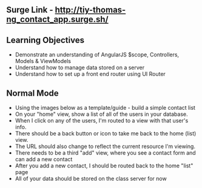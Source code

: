 
## Surge Link - http://tiy-thomas-ng_contact_app.surge.sh/

## Learning Objectives

- Demonstrate an understanding of AngularJS $scope, Controllers, Models & ViewModels
- Understand how to manage data stored on a server
- Understand how to set up a front end router using UI Router

## Normal Mode

- Using the images below as a template/guide - build a simple contact list
- On your "home" view, show a list of all of the users in your database.
- When I click on any of the users, I'm routed to a view with that user's info.
- There should be a back button or icon to take me back to the home (list) view.
- The URL should also change to reflect the current resource I'm viewing.
- There needs to be a third "add" view, where you see a contact form and can add a new contact
- After you add a new contact, I should be routed back to the home "list" page
- All of your data should be stored on the class server for now
